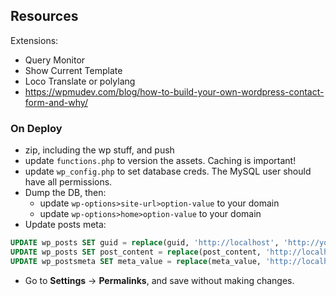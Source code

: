 ## Resources

Extensions:

- Query Monitor
- Show Current Template
- Loco Translate or polylang
- https://wpmudev.com/blog/how-to-build-your-own-wordpress-contact-form-and-why/

### On Deploy

- zip, including the wp stuff, and push
- update `functions.php` to version the assets. Caching is important!
- update `wp_config.php` to set database creds. The MySQL user should have all permissions.
- Dump the DB, then:
  - update `wp-options>site-url>option-value` to your domain
  - update `wp-options>home>option-value` to your domain
- Update posts meta:

```sql
UPDATE wp_posts SET guid = replace(guid, 'http://localhost', 'http://your-domain.com');
UPDATE wp_posts SET post_content = replace(post_content, 'http://localhost', 'http://your-domain.com');
UPDATE wp_postsmeta SET meta_value = replace(meta_value, 'http://localhost', 'http://your-domain.com');
```

- Go to **Settings** -> **Permalinks**, and save without making changes.
